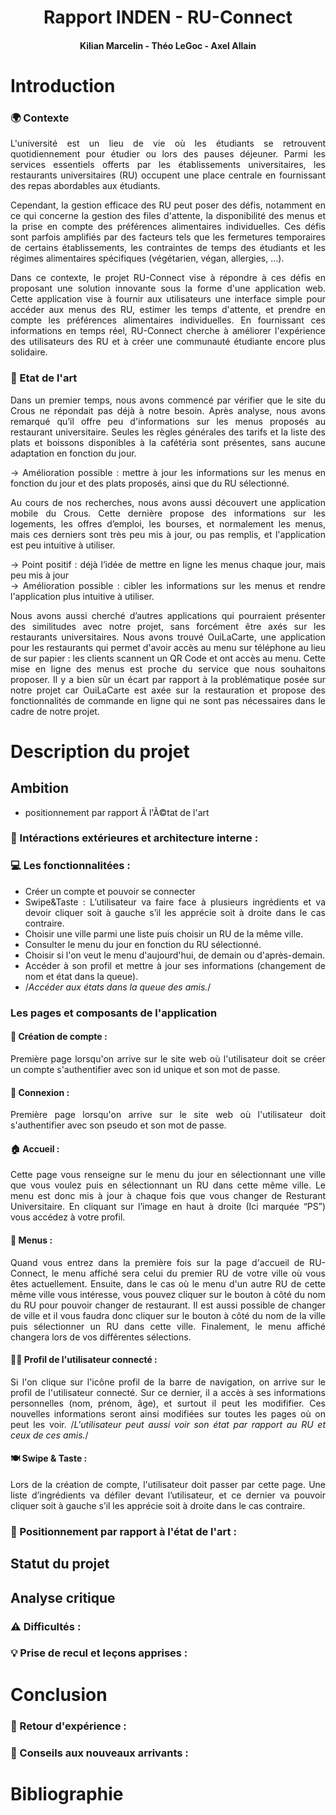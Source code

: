 <h1 align="center">Rapport INDEN - RU-Connect</h1>
<h4 align="center">Kilian Marcelin - Théo LeGoc - Axel Allain</h4>

<div style='text-align: justify;'>

# Introduction

### 🌍 Contexte
L'université est un lieu de vie où les étudiants se retrouvent quotidiennement pour étudier ou lors des pauses déjeuner. Parmi les services essentiels offerts par les établissements universitaires, les restaurants universitaires (RU) occupent une place centrale en fournissant des repas abordables aux étudiants.

Cependant, la gestion efficace des RU peut poser des défis, notamment en ce qui concerne la gestion des files d'attente, la disponibilité des menus et la prise en compte des préférences alimentaires individuelles. Ces défis sont parfois amplifiés par des facteurs tels que les fermetures temporaires de certains établissements, les contraintes de temps des étudiants et les régimes alimentaires spécifiques (végétarien, végan, allergies, ...).

Dans ce contexte, le projet RU-Connect vise à répondre à ces défis en proposant une solution innovante sous la forme d'une application web. Cette application vise à fournir aux utilisateurs une interface simple pour accéder aux menus des RU, estimer les temps d'attente, et prendre en compte les préférences alimentaires individuelles. En fournissant ces informations en temps réel, RU-Connect cherche à améliorer l'expérience des utilisateurs des RU et à créer une communauté étudiante encore plus solidaire.

### 📰 Etat de l'art
Dans un premier temps, nous avons commencé par vérifier que le site du Crous ne répondait pas déjà à notre besoin. Après analyse, nous avons remarqué qu’il offre peu d'informations sur les menus proposés au restaurant universitaire. Seules les règles générales des tarifs et la liste des plats et boissons disponibles à la cafétéria sont présentes, sans aucune adaptation en fonction du jour.   

→ Amélioration possible : mettre à jour les informations sur les menus en fonction du jour et des plats proposés, ainsi que du RU sélectionné.

Au cours de nos recherches, nous avons aussi découvert une application mobile du Crous. Cette dernière propose des informations sur les logements, les offres d’emploi, les bourses, et normalement les menus, mais ces derniers sont très peu mis à jour, ou pas remplis, et l'application est peu intuitive à utiliser.

→ Point positif : déjà l’idée de mettre en ligne les menus chaque jour, mais peu mis à jour  
→ Amélioration possible : cibler les informations sur les menus et rendre l'application plus intuitive à utiliser.

Nous avons aussi cherché d’autres applications qui pourraient présenter des similitudes avec notre projet, sans forcément être axés sur les restaurants universitaires. Nous avons trouvé OuiLaCarte, une application pour les restaurants qui permet d'avoir accès au menu sur téléphone au lieu de sur papier : les clients scannent un QR Code et ont accès au menu. Cette mise en ligne des menus est proche du service que nous souhaitons proposer. Il y a bien sûr  un écart par rapport à la problématique posée sur notre projet car OuiLaCarte est axée sur la restauration et propose des fonctionnalités de commande en ligne qui ne sont pas nécessaires dans le cadre de notre projet. 

# Description du projet

## Ambition
- positionnement par rapport Ã  l'Ã©tat de l'art

### 📐 Intéractions extérieures et architecture interne :

### 💻 Les fonctionnalitées :
- Créer un compte et pouvoir se connecter
- Swipe&Taste : L’utilisateur va faire face à plusieurs ingrédients et va devoir cliquer soit à gauche s’il les apprécie soit à droite dans le cas contraire.
- Choisir une ville parmi une liste puis choisir un RU de la même ville.
- Consulter le menu du jour en fonction du RU sélectionné.
- Choisir si l'on veut le menu d'aujourd'hui, de demain ou d'après-demain.
- Accéder à son profil et mettre à jour ses informations (changement de nom et état dans la queue).
- /*Accéder aux états dans la queue des amis.*/

### Les pages et composants de l'application

#### 🔄 **Création de compte :**
Première page lorsqu'on arrive sur le site web où l'utilisateur doit se créer un compte s'authentifier avec son id unique et son mot de passe.

#### 🔄 **Connexion :**
Première page lorsqu'on arrive sur le site web où l'utilisateur doit s'authentifier avec son pseudo et son mot de passe.

#### 🏠 **Accueil :**
Cette page vous renseigne sur le menu du jour en sélectionnant une ville que vous voulez puis en sélectionnant un RU dans cette même ville. Le menu est donc mis à jour à chaque fois que vous changer de Resturant Universitaire.
En cliquant sur l’image en haut à droite (Ici marquée “PS”) vous accédez à votre profil.

#### 🍔 **Menus :**
Quand vous entrez dans la première fois sur la page d'accueil de RU-Connect, le menu affiché sera celui du premier RU de votre ville où vous êtes actuellement. Ensuite, dans le cas où le menu d'un autre RU de cette même ville vous intéresse, vous pouvez cliquer sur le bouton à côté du nom du RU pour pouvoir changer de restaurant. Il est aussi possible de changer de ville et il vous faudra donc cliquer sur le bouton à côté du nom de la ville puis sélectionner un RU dans cette ville. Finalement, le menu affiché changera lors de vos différentes sélections.

#### 🙋‍♀️ **Profil de l'utilisateur connecté :**
Si l'on clique sur l'icône profil de la barre de navigation, on arrive sur le profil de l'utilisateur connecté. Sur ce dernier, il a accès à ses informations personnelles (nom, prénom, âge), et surtout il peut les modififier. Ces nouvelles informations seront ainsi modifiées sur toutes les pages où on peut les voir. /*L'utilisateur peut aussi voir son état par rapport au RU et ceux de ces amis.*/

#### 🍽 **Swipe & Taste :**
Lors de la création de compte, l'utilisateur doit passer par cette page. Une liste d’ingrédients va défiler devant l’utilisateur, et ce dernier va pouvoir cliquer soit à gauche s’il les apprécie soit à droite dans le cas contraire.

### 🔭 Positionnement par rapport à l'état de l'art :

## Statut du projet

## Analyse critique

### ⚠️ Difficultés :

### 💡 Prise de recul et leçons apprises :

# Conclusion

### 👦 Retour d'expérience :

### 👊 Conseils aux nouveaux arrivants :

# Bibliographie
